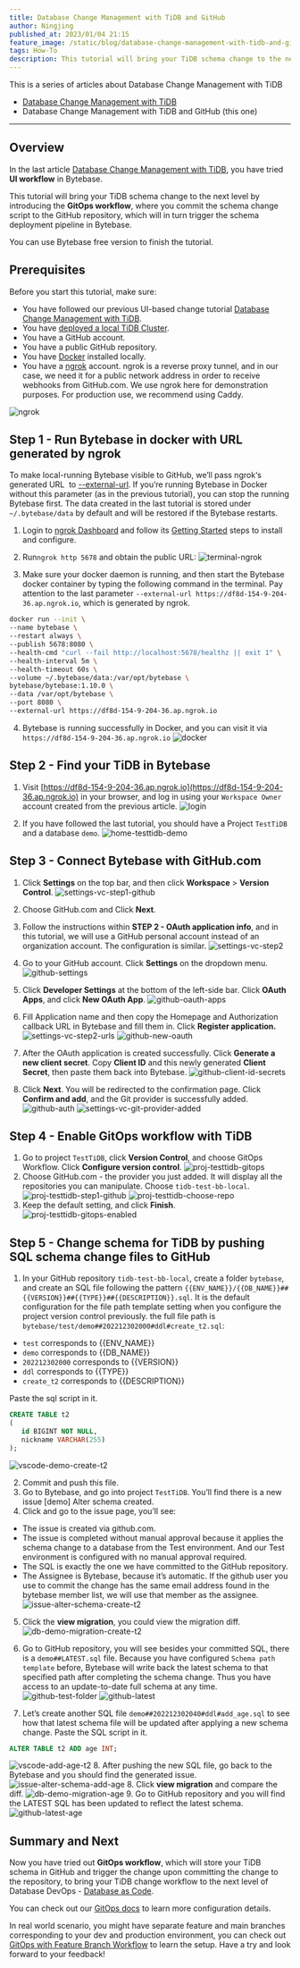 ```yaml
---
title: Database Change Management with TiDB and GitHub
author: Ningjing
published_at: 2023/01/04 21:15
feature_image: /static/blog/database-change-management-with-tidb-and-github/feature.jpeg
tags: How-To
description: This tutorial will bring your TiDB schema change to the next level by introducing the GitOps workflow, where you commit the schema change script to the GitHub repository, which will in turn trigger the schema deployment pipeline in Bytebase.
---
```


This is a series of articles about Database Change Management with TiDB

- [Database Change Management with TiDB](/blog/database-change-management-with-tidb)
- Database Change Management with TiDB and GitHub (this one)

---

## Overview

In the last article [Database Change Management with TiDB](/blog/database-change-management-with-tidb), you have tried **UI workflow** in Bytebase.

This tutorial will bring your TiDB schema change to the next level by introducing the **GitOps workflow**, where you commit the schema change script to the GitHub repository, which will in turn trigger the schema deployment pipeline in Bytebase.

You can use Bytebase free version to finish the tutorial.

## Prerequisites

Before you start this tutorial, make sure:

- You have followed our previous UI-based change tutorial [Database Change Management with TiDB](/blog/database-change-management-with-tidb).
- You have [deployed a local TiDB Cluster](https://docs.pingcap.com/tidb/stable/quick-start-with-tidb).
- You have a GitHub account.
- You have a public GitHub repository.
- You have [Docker](https://www.docker.com/) installed locally.
- You have a [ngrok](http://ngrok.com/) account. ngrok is a reverse proxy tunnel, and in our case, we need it for a public network address in order to receive webhooks from GitHub.com. We use ngrok here for demonstration purposes. For production use, we recommend using Caddy.

![ngrok](/static/blog/database-change-management-with-tidb-and-github/ngrok.webp)

## Step 1 - Run Bytebase in docker with URL generated by ngrok

To make local-running Bytebase visible to GitHub, we’ll pass ngrok‘s generated URL  to [--external-url](/docs/get-started/install/external-url). If you’re running Bytebase in Docker without this parameter (as in the previous tutorial), you can stop the running Bytebase first. The data created in the last tutorial is stored under `~/.bytebase/data` by default and will be restored if the Bytebase restarts.

1. Login to [ngrok Dashboard](https://dashboard.ngrok.com/) and follow its [Getting Started](https://dashboard.ngrok.com/get-started/setup) steps to install and configure.

2. Run`ngrok http 5678` and obtain the public URL:
![terminal-ngrok](/static/blog/database-change-management-with-tidb-and-github/terminal-ngrok.webp)

1. Make sure your docker daemon is running, and then start the Bytebase docker container by typing the following command in the terminal. Pay attention to the last parameter `--external-url https://df8d-154-9-204-36.ap.ngrok.io`, which is generated by ngrok.

````bash
docker run --init \
--name bytebase \
--restart always \
--publish 5678:8080 \
--health-cmd "curl --fail http://localhost:5678/healthz || exit 1" \
--health-interval 5m \
--health-timeout 60s \
--volume ~/.bytebase/data:/var/opt/bytebase \
bytebase/bytebase:1.10.0 \
--data /var/opt/bytebase \
--port 8080 \
--external-url https://df8d-154-9-204-36.ap.ngrok.io
````
4. Bytebase is running successfully in Docker, and you can visit it via `https://df8d-154-9-204-36.ap.ngrok.io`
![docker](/static/blog/database-change-management-with-tidb-and-github/docker.webp)
    
## Step 2 - Find your TiDB in Bytebase

1. Visit [https://df8d-154-9-204-36.ap.ngrok.io](https://df8d-154-9-204-36.ap.ngrok.io) in your browser, and log in using your `Workspace Owner` account created from the previous article.
![login](/static/blog/database-change-management-with-tidb-and-github/login.webp)

2. If you have followed the last tutorial, you should have a Project `TestTiDB` and a database `demo`.
![home-testtidb-demo](/static/blog/database-change-management-with-tidb-and-github/home-testtidb-demo.webp)

## Step 3 - Connect Bytebase with GitHub.com

1. Click **Settings** on the top bar, and then click **Workspace** > **Version Control**.
![settings-vc-step1-github](/static/blog/database-change-management-with-tidb-and-github/settings-vc-step1-github.webp)

2. Choose GitHub.com and Click **Next**.

3. Follow the instructions within **STEP 2 - OAuth application info**, and in this tutorial, we will use a GitHub personal account instead of an organization account. The configuration is similar.
![settings-vc-step2](/static/blog/database-change-management-with-tidb-and-github/settings-vc-step2.webp)

4. Go to your GitHub account. Click **Settings** on the dropdown menu.
![github-settings](/static/blog/database-change-management-with-tidb-and-github/github-settings.webp)

5. Click **Developer Settings** at the bottom of the left-side bar. Click **OAuth Apps**, and click **New OAuth App**.
![github-oauth-apps](/static/blog/database-change-management-with-tidb-and-github/github-oauth-apps.webp)

6. Fill Application name and then copy the Homepage and Authorization callback URL in Bytebase and fill them in. Click **Register application.**
![settings-vc-step2-urls](/static/blog/database-change-management-with-tidb-and-github/settings-vc-step2-urls.webp) 
![github-new-oauth](/static/blog/database-change-management-with-tidb-and-github/github-new-oauth.webp)

7. After the OAuth application is created successfully. Click **Generate a new client secret**. Copy **Client ID** and this newly generated **Client Secret**, then paste them back into Bytebase.
![github-client-id-secrets](/static/blog/database-change-management-with-tidb-and-github/github-client-id-secrets.webp)

8. Click **Next**. You will be redirected to the confirmation page. Click **Confirm and add**, and the Git provider is successfully added.
![github-auth](/static/blog/database-change-management-with-tidb-and-github/github-auth.webp)
![settings-vc-git-provider-added](/static/blog/database-change-management-with-tidb-and-github/settings-vc-git-provider-added.webp)

## Step 4 - Enable GitOps workflow with TiDB

1. Go to project `TestTiDB`, click **Version Control**, and choose GitOps Workflow. Click **Configure version control**.
![proj-testtidb-gitops](/static/blog/database-change-management-with-tidb-and-github/proj-testtidb-gitops.webp)
2. Choose GitHub.com - the provider you just added. It will display all the repositories you can manipulate. Choose `tidb-test-bb-local`.
![proj-testtidb-step1-github](/static/blog/database-change-management-with-tidb-and-github/proj-testtidb-step1-github.webp)
![proj-testtidb-choose-repo](/static/blog/database-change-management-with-tidb-and-github/proj-testtidb-choose-repo.webp)
3. Keep the default setting, and click **Finish**.
![proj-testtidb-gitops-enabled](/static/blog/database-change-management-with-tidb-and-github/proj-testtidb-gitops-enabled.webp)

## Step 5 - Change schema for TiDB by pushing SQL schema change files to GitHub

1. In your GitHub repository `tidb-test-bb-local`, create a folder `bytebase`, and create an SQL file following the pattern `{{ENV_NAME}}/{{DB_NAME}}##{{VERSION}}##{{TYPE}}##{{DESCRIPTION}}.sql`. It is the default configuration for the file path template setting when you configure the project version control previously. the full file path is `bytebase/test/demo##202212302000#ddl#create_t2.sql`:

- `test` corresponds to {{ENV_NAME}}
- `demo` corresponds to {{DB_NAME}}
- `202212302000` corresponds to {{VERSION}}
- `ddl` corresponds to {{TYPE}}
- `create_t2` corresponds to {{DESCRIPTION}}

Paste the sql script in it.

````sql
CREATE TABLE t2
(
   id BIGINT NOT NULL,
   nickname VARCHAR(255)
);
````
![vscode-demo-create-t2](/static/blog/database-change-management-with-tidb-and-github/vscode-demo-create-t2.webp)

2. Commit and push this file.
3. Go to Bytebase, and go into project `TestTiDB`. You’ll find there is a new issue [demo] Alter schema created.
4. Click and go to the issue page, you’ll see:
- The issue is created via github.com.
- The issue is completed without manual approval because it applies the schema change to a database from the Test environment. And our Test environment is configured with no manual approval required.
- The SQL is exactly the one we have committed to the GitHub repository.
- The Assignee is Bytebase, because it’s automatic. If the github user you use to commit the change has the same email address found in the bytebase member list, we will use that member as the assignee.
![issue-alter-schema-create-t2](/static/blog/database-change-management-with-tidb-and-github/issue-alter-schema-create-t2.webp)

5. Click the **view migration**, you could view the migration diff.
![db-demo-migration-create-t2](/static/blog/database-change-management-with-tidb-and-github/db-demo-migration-create-t2.webp)

6. Go to GitHub repository, you will see besides your committed SQL, there is a `demo##LATEST.sql` file. Because you have configured `Schema path template` before, Bytebase will write back the latest schema to that specified path after completing the schema change. Thus you have access to an update-to-date full schema at any time.
![github-test-folder](/static/blog/database-change-management-with-tidb-and-github/github-test-folder.webp)
![github-latest](/static/blog/database-change-management-with-tidb-and-github/github-latest.webp)

7. Let’s create another SQL file `demo##202212302040#ddl#add_age.sql` to see how that latest schema file will be updated after applying a new schema change. Paste the SQL script in it.

````sql
ALTER TABLE t2 ADD age INT;
````

![vscode-add-age-t2](/static/blog/database-change-management-with-tidb-and-github/vscode-add-age-t2.webp)
8. After pushing the new SQL file, go back to the Bytebase and you should find the generated issue.
![issue-alter-schema-add-age](/static/blog/database-change-management-with-tidb-and-github/issue-alter-schema-add-age.webp)
8. Click **view migration** and compare the diff.
![db-demo-migration-age](/static/blog/database-change-management-with-tidb-and-github/db-demo-migration-age.webp)
9. Go to GitHub repository and you will find the LATEST SQL has been updated to reflect the latest schema.
![github-latest-age](/static/blog/database-change-management-with-tidb-and-github/github-latest-age.webp)

## Summary and Next
Now you have tried out **GitOps workflow**, which will store your TiDB schema in GitHub and trigger the change upon committing the change to the repository, to bring your TiDB change workflow to the next level of Database DevOps - [Database as Code](/blog/database-as-code).

You can check out our [GitOps docs](docs/vcs-integration/overview) to learn more configuration details.

In real world scenario, you might have separate feature and main branches corresponding to your dev and production environment, you can check out [GitOps with Feature Branch Workflow](/docs/how-to/workflow/gitops-feature-branch) to learn the setup. Have a try and look forward to your feedback!
